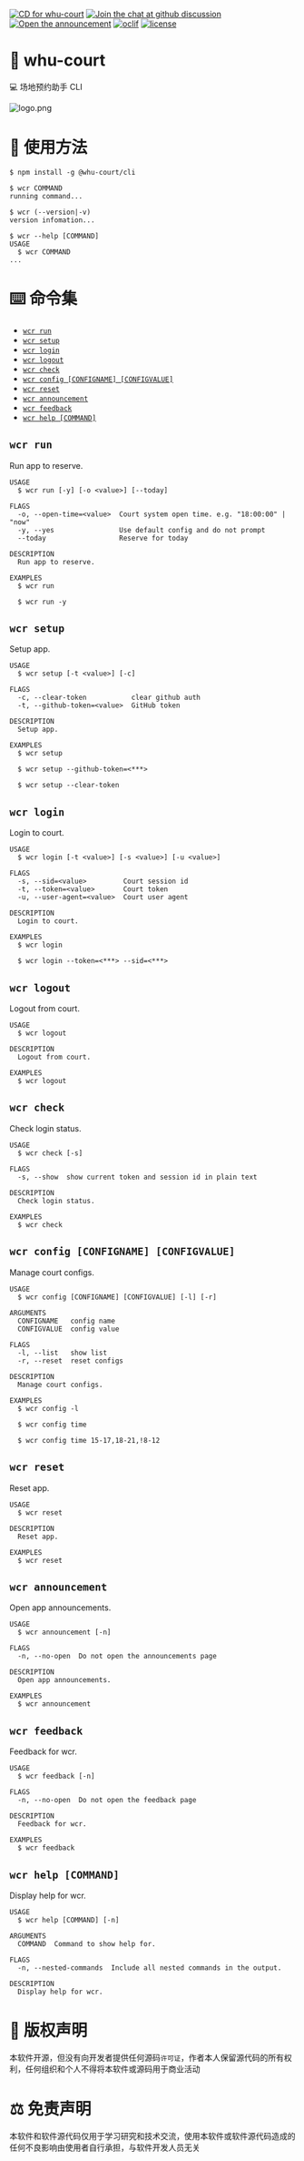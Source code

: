 [![CD for whu-court](https://github.com/CS-Tao/whu-court/actions/workflows/cd.yml/badge.svg)](https://github.com/CS-Tao/whu-court/actions/workflows/cd.yml)
[![Join the chat at github discussion](https://img.shields.io/badge/💬-github-%23016bb6.svg)](https://github.com/CS-Tao/whu-court/discussions/18)
[![Open the announcement](https://img.shields.io/badge/📢-github-%2300a851.svg)](https://github.com/CS-Tao/whu-court/discussions/categories/announcements)
[![oclif](https://img.shields.io/badge/🚀-oclif-%23016bb6.svg)](https://oclif.io)
[![license](https://img.shields.io/badge/⚖️-none-%2300a851.svg)](#-版权声明)

🏸 whu-court
=================

💻 场地预约助手 CLI

![logo.png](https://github.com/CS-Tao/github-content/raw/master/contents/github/whu-court/logo.png)

# 📗 使用方法

```sh-session
$ npm install -g @whu-court/cli

$ wcr COMMAND
running command...

$ wcr (--version|-v)
version infomation...

$ wcr --help [COMMAND]
USAGE
  $ wcr COMMAND
...
```

# ⌨️ 命令集
* [`wcr run`](#wcr-run)
* [`wcr setup`](#wcr-setup)
* [`wcr login`](#wcr-login)
* [`wcr logout`](#wcr-logout)
* [`wcr check`](#wcr-check)
* [`wcr config [CONFIGNAME] [CONFIGVALUE]`](#wcr-config-configname-configvalue)
* [`wcr reset`](#wcr-reset)
* [`wcr announcement`](#wcr-announcement)
* [`wcr feedback`](#wcr-feedback)
* [`wcr help [COMMAND]`](#wcr-help-command)

## `wcr run`

Run app to reserve.

```
USAGE
  $ wcr run [-y] [-o <value>] [--today]

FLAGS
  -o, --open-time=<value>  Court system open time. e.g. "18:00:00" | "now"
  -y, --yes                Use default config and do not prompt
  --today                  Reserve for today

DESCRIPTION
  Run app to reserve.

EXAMPLES
  $ wcr run

  $ wcr run -y
```

## `wcr setup`

Setup app.

```
USAGE
  $ wcr setup [-t <value>] [-c]

FLAGS
  -c, --clear-token           clear github auth
  -t, --github-token=<value>  GitHub token

DESCRIPTION
  Setup app.

EXAMPLES
  $ wcr setup

  $ wcr setup --github-token=<***>

  $ wcr setup --clear-token
```

## `wcr login`

Login to court.

```
USAGE
  $ wcr login [-t <value>] [-s <value>] [-u <value>]

FLAGS
  -s, --sid=<value>         Court session id
  -t, --token=<value>       Court token
  -u, --user-agent=<value>  Court user agent

DESCRIPTION
  Login to court.

EXAMPLES
  $ wcr login

  $ wcr login --token=<***> --sid=<***>
```

## `wcr logout`

Logout from court.

```
USAGE
  $ wcr logout

DESCRIPTION
  Logout from court.

EXAMPLES
  $ wcr logout
```

## `wcr check`

Check login status.

```
USAGE
  $ wcr check [-s]

FLAGS
  -s, --show  show current token and session id in plain text

DESCRIPTION
  Check login status.

EXAMPLES
  $ wcr check
```

## `wcr config [CONFIGNAME] [CONFIGVALUE]`

Manage court configs.

```
USAGE
  $ wcr config [CONFIGNAME] [CONFIGVALUE] [-l] [-r]

ARGUMENTS
  CONFIGNAME   config name
  CONFIGVALUE  config value

FLAGS
  -l, --list   show list
  -r, --reset  reset configs

DESCRIPTION
  Manage court configs.

EXAMPLES
  $ wcr config -l

  $ wcr config time

  $ wcr config time 15-17,18-21,!8-12
```

## `wcr reset`

Reset app.

```
USAGE
  $ wcr reset

DESCRIPTION
  Reset app.

EXAMPLES
  $ wcr reset
```

## `wcr announcement`

Open app announcements.

```
USAGE
  $ wcr announcement [-n]

FLAGS
  -n, --no-open  Do not open the announcements page

DESCRIPTION
  Open app announcements.

EXAMPLES
  $ wcr announcement
```

## `wcr feedback`

Feedback for wcr.

```
USAGE
  $ wcr feedback [-n]

FLAGS
  -n, --no-open  Do not open the feedback page

DESCRIPTION
  Feedback for wcr.

EXAMPLES
  $ wcr feedback
```

## `wcr help [COMMAND]`

Display help for wcr.

```
USAGE
  $ wcr help [COMMAND] [-n]

ARGUMENTS
  COMMAND  Command to show help for.

FLAGS
  -n, --nested-commands  Include all nested commands in the output.

DESCRIPTION
  Display help for wcr.
```

# 📑 版权声明

本软件开源，但没有向开发者提供任何源码`许可证`，作者本人保留源代码的所有权利，任何组织和个人不得将本软件或源码用于商业活动

# ⚖️ 免责声明

本软件和软件源代码仅用于学习研究和技术交流，使用本软件或软件源代码造成的任何不良影响由使用者自行承担，与软件开发人员无关
